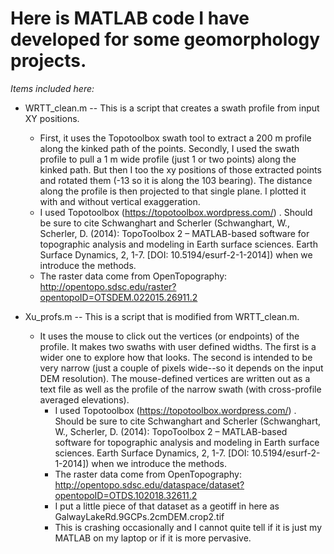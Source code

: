 # Here is MATLAB code I have developed for some geomorphology projects. 


_Items included here:_

- WRTT_clean.m -- This is a script that creates a swath profile from input XY positions. 
  - First, it uses the Topotoolbox swath tool to extract a 200 m profile along the kinked path of the points. Secondly, I used the swath profile to pull a 1 m wide profile (just 1 or two points) along the kinked path. But then I too the xy positions of those extracted points and rotated them (-13 so it is along the 103 bearing). The distance along the profile is then projected to that single plane.  I plotted it with and without vertical exaggeration.
  - I used Topotoolbox (https://topotoolbox.wordpress.com/) . Should be sure to cite Schwanghart and Scherler (Schwanghart, W., Scherler, D. (2014): TopoToolbox 2 – MATLAB-based software for topographic analysis and modeling in Earth surface sciences. Earth Surface Dynamics, 2, 1-7. [DOI: 10.5194/esurf-2-1-2014]) when we introduce the methods.
  - The raster data come from OpenTopography: http://opentopo.sdsc.edu/raster?opentopoID=OTSDEM.022015.26911.2
  
- Xu_profs.m -- This is a script that is modified from WRTT_clean.m. 
  - It uses the mouse to click out the vertices (or endpoints) of the profile. It makes two swaths with user defined widths. The first is a wider one to explore how that looks. The second is intended to be very narrow (just a couple of pixels wide--so it depends on the input DEM resolution). The mouse-defined vertices are written out as a text file as well as the profile of the narrow swath (with cross-profile averaged elevations).
    - I used Topotoolbox (https://topotoolbox.wordpress.com/) . Should be sure to cite Schwanghart and Scherler (Schwanghart, W., Scherler, D. (2014): TopoToolbox 2 – MATLAB-based software for topographic analysis and modeling in Earth surface sciences. Earth Surface Dynamics, 2, 1-7. [DOI: 10.5194/esurf-2-1-2014]) when we introduce the methods.
    - The raster data come from OpenTopography: http://opentopo.sdsc.edu/dataspace/dataset?opentopoID=OTDS.102018.32611.2
    - I put a little piece of that dataset as a geotiff in here as GalwayLakeRd.9GCPs.2cmDEM.crop2.tif 
    - This is crashing occasionally and I cannot quite tell if it is just my MATLAB on my laptop or if it is more pervasive.
    
  

